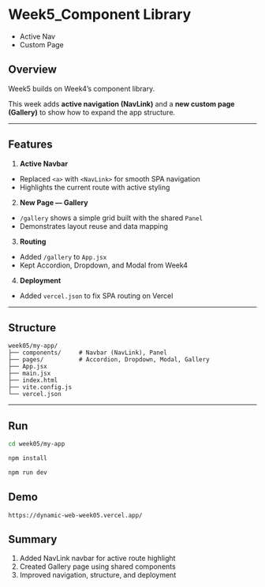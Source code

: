 # Week5_Component Library 
- Active Nav
- Custom Page

## Overview
Week5 builds on Week4’s component library.  

This week adds **active navigation (NavLink)** and a **new custom page (Gallery)** to show how to expand the app structure.

---

## Features
1. **Active Navbar**
  - Replaced `<a>` with `<NavLink>` for smooth SPA navigation  
  - Highlights the current route with active styling  
2. **New Page — Gallery**
  - `/gallery` shows a simple grid built with the shared `Panel`  
  - Demonstrates layout reuse and data mapping  
3. **Routing**
  - Added `/gallery` to `App.jsx`  
  - Kept Accordion, Dropdown, and Modal from Week4  
4. **Deployment**
  - Added `vercel.json` to fix SPA routing on Vercel

---

## Structure
```text
week05/my-app/
├── components/     # Navbar (NavLink), Panel
├── pages/          # Accordion, Dropdown, Modal, Gallery
├── App.jsx
├── main.jsx
├── index.html
├── vite.config.js
└── vercel.json
```

---

## Run
```bash
cd week05/my-app
```

```bash
npm install
```

```bash
npm run dev
```

## Demo
```
https://dynamic-web-week05.vercel.app/
```


## Summary
1. Added NavLink navbar for active route highlight
2. Created Gallery page using shared components
3. Improved navigation, structure, and deployment